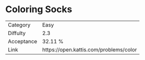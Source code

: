 # Coloring Socks

<table>
    <tr>
        <td>Category</td>
        <td>Easy</td>
    </tr>
    <tr>
        <td>Diffulty</td>
        <td>2.3</td>
    </tr>
    <tr>
        <td>Acceptance</td>
        <td>32.11 %</td>
    </tr>
    <tr>
        <td>Link</td>
        <td>https://open.kattis.com/problems/color</td>
    </tr>
</table>